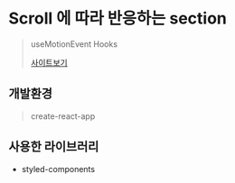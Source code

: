 # Scroll 에 따라 반응하는 section
> useMotionEvent Hooks
>
> [사이트보기](https://seony-use-scroll-motion.netlify.com/)

## 개발환경
> create-react-app

## 사용한 라이브러리
* styled-components